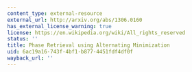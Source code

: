 ```yaml
---
content_type: external-resource
external_url: http://arxiv.org/abs/1306.0160
has_external_license_warning: true
license: https://en.wikipedia.org/wiki/All_rights_reserved
status: ''
title: Phase Retrieval using Alternating Minimization
uid: 6ac19a16-743f-4bf1-b877-4451fdf4df0f
wayback_url: ''
---
```

